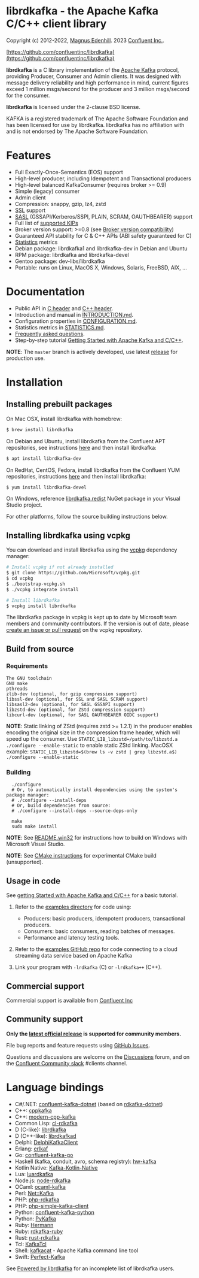 librdkafka - the Apache Kafka C/C++ client library
==================================================

Copyright (c) 2012-2022, [Magnus Edenhill](http://www.edenhill.se/).
              2023 [Confluent Inc.](https://www.confluent.io/).

[https://github.com/confluentinc/librdkafka](https://github.com/confluentinc/librdkafka)

**librdkafka** is a C library implementation of the
[Apache Kafka](https://kafka.apache.org/) protocol, providing Producer, Consumer
and Admin clients. It was designed with message delivery reliability
and high performance in mind, current figures exceed 1 million msgs/second for
the producer and 3 million msgs/second for the consumer.

**librdkafka** is licensed under the 2-clause BSD license.

KAFKA is a registered trademark of The Apache Software Foundation and
has been licensed for use by librdkafka. librdkafka has no
affiliation with and is not endorsed by The Apache Software Foundation.


# Features #
  * Full Exactly-Once-Semantics (EOS) support
  * High-level producer, including Idempotent and Transactional producers
  * High-level balanced KafkaConsumer (requires broker >= 0.9)
  * Simple (legacy) consumer
  * Admin client
  * Compression: snappy, gzip, lz4, zstd
  * [SSL](https://github.com/confluentinc/librdkafka/wiki/Using-SSL-with-librdkafka) support
  * [SASL](https://github.com/confluentinc/librdkafka/wiki/Using-SASL-with-librdkafka) (GSSAPI/Kerberos/SSPI, PLAIN, SCRAM, OAUTHBEARER) support
  * Full list of [supported KIPs](INTRODUCTION.md#supported-kips)
  * Broker version support: >=0.8 (see [Broker version compatibility](INTRODUCTION.md#broker-version-compatibility))
  * Guaranteed API stability for C & C++ APIs (ABI safety guaranteed for C)
  * [Statistics](STATISTICS.md) metrics
  * Debian package: librdkafka1 and librdkafka-dev in Debian and Ubuntu
  * RPM package: librdkafka and librdkafka-devel
  * Gentoo package: dev-libs/librdkafka
  * Portable: runs on Linux, MacOS X, Windows, Solaris, FreeBSD, AIX, ...

# Documentation

 * Public API in [C header](src/rdkafka.h) and [C++ header](src-cpp/rdkafkacpp.h).
 * Introduction and manual in [INTRODUCTION.md](https://github.com/confluentinc/librdkafka/blob/master/INTRODUCTION.md).
 * Configuration properties in
[CONFIGURATION.md](https://github.com/confluentinc/librdkafka/blob/master/CONFIGURATION.md).
 * Statistics metrics in [STATISTICS.md](https://github.com/confluentinc/librdkafka/blob/master/STATISTICS.md).
 * [Frequently asked questions](https://github.com/confluentinc/librdkafka/wiki).
 * Step-by-step tutorial [Getting Started with Apache Kafka and C/C++](https://developer.confluent.io/get-started/c/).

**NOTE**: The `master` branch is actively developed, use latest [release](https://github.com/confluentinc/librdkafka/releases) for production use.


# Installation

## Installing prebuilt packages

On Mac OSX, install librdkafka with homebrew:

```bash
$ brew install librdkafka
```

On Debian and Ubuntu, install librdkafka from the Confluent APT repositories,
see instructions [here](https://docs.confluent.io/current/installation/installing_cp/deb-ubuntu.html#get-the-software) and then install librdkafka:

 ```bash
 $ apt install librdkafka-dev
 ```

On RedHat, CentOS, Fedora, install librdkafka from the Confluent YUM repositories,
instructions [here](https://docs.confluent.io/current/installation/installing_cp/rhel-centos.html#get-the-software) and then install librdkafka:

```bash
$ yum install librdkafka-devel
```

On Windows, reference [librdkafka.redist](https://www.nuget.org/packages/librdkafka.redist/) NuGet package in your Visual Studio project.


For other platforms, follow the source building instructions below.


## Installing librdkafka using vcpkg

You can download and install librdkafka using the [vcpkg](https://github.com/Microsoft/vcpkg) dependency manager:

```bash
# Install vcpkg if not already installed
$ git clone https://github.com/Microsoft/vcpkg.git
$ cd vcpkg
$ ./bootstrap-vcpkg.sh
$ ./vcpkg integrate install

# Install librdkafka
$ vcpkg install librdkafka
```

The librdkafka package in vcpkg is kept up to date by Microsoft team members and community contributors.
If the version is out of date, please [create an issue or pull request](https://github.com/Microsoft/vcpkg) on the vcpkg repository.


## Build from source

### Requirements
	The GNU toolchain
	GNU make
   	pthreads
	zlib-dev (optional, for gzip compression support)
	libssl-dev (optional, for SSL and SASL SCRAM support)
	libsasl2-dev (optional, for SASL GSSAPI support)
	libzstd-dev (optional, for ZStd compression support)
	libcurl-dev (optional, for SASL OAUTHBEARER OIDC support)

**NOTE**: Static linking of ZStd (requires zstd >= 1.2.1) in the producer
          enables encoding the original size in the compression frame header,
          which will speed up the consumer.
          Use `STATIC_LIB_libzstd=/path/to/libzstd.a ./configure --enable-static`
          to enable static ZStd linking.
          MacOSX example:
          `STATIC_LIB_libzstd=$(brew ls -v zstd | grep libzstd.a$) ./configure --enable-static`


### Building

      ./configure
      # Or, to automatically install dependencies using the system's package manager:
      # ./configure --install-deps
      # Or, build dependencies from source:
      # ./configure --install-deps --source-deps-only

      make
      sudo make install


**NOTE**: See [README.win32](README.win32) for instructions how to build
          on Windows with Microsoft Visual Studio.

**NOTE**: See [CMake instructions](packaging/cmake/README.md) for experimental
          CMake build (unsupported).


## Usage in code

See [getting Started with Apache Kafka and C/C++](https://developer.confluent.io/get-started/c/) for a basic tutorial.

1. Refer to the [examples directory](examples/) for code using:

    * Producers: basic producers, idempotent producers, transactional producers.
    * Consumers: basic consumers, reading batches of messages.
    * Performance and latency testing tools.

2. Refer to the [examples GitHub repo](https://github.com/confluentinc/examples/tree/master/clients/cloud/c) for code connecting to a cloud streaming data service based on Apache Kafka

3. Link your program with `-lrdkafka` (C) or `-lrdkafka++` (C++).


## Commercial support

Commercial support is available from [Confluent Inc](https://www.confluent.io/)


## Community support

**Only the [latest official release](https://github.com/confluentinc/librdkafka/releases) is supported for community members.**

File bug reports and feature requests using [GitHub Issues](https://github.com/confluentinc/librdkafka/issues).

Questions and discussions are welcome on the [Discussions](https://github.com/confluentinc/librdkafka/discussions) forum, and on the [Confluent Community slack](https://launchpass.com/confluentcommunity) #clients channel.


# Language bindings #

  * C#/.NET: [confluent-kafka-dotnet](https://github.com/confluentinc/confluent-kafka-dotnet) (based on [rdkafka-dotnet](https://github.com/ah-/rdkafka-dotnet))
  * C++: [cppkafka](https://github.com/mfontanini/cppkafka)
  * C++: [modern-cpp-kafka](https://github.com/Morgan-Stanley/modern-cpp-kafka)
  * Common Lisp: [cl-rdkafka](https://github.com/SahilKang/cl-rdkafka)
  * D (C-like): [librdkafka](https://github.com/DlangApache/librdkafka/)
  * D (C++-like): [librdkafkad](https://github.com/tamediadigital/librdkafka-d)
  * Delphi: [DelphiKafkaClient](https://github.com/norgepaul/DelphiKafkaClient)
  * Erlang: [erlkaf](https://github.com/silviucpp/erlkaf)
  * Go: [confluent-kafka-go](https://github.com/confluentinc/confluent-kafka-go)
  * Haskell (kafka, conduit, avro, schema registry): [hw-kafka](https://github.com/haskell-works/hw-kafka)
  * Kotlin Native: [Kafka-Kotlin-Native](https://github.com/icemachined/kafka-kotlin-native)
  * Lua: [luardkafka](https://github.com/mistsv/luardkafka)
  * Node.js: [node-rdkafka](https://github.com/Blizzard/node-rdkafka)
  * OCaml: [ocaml-kafka](https://github.com/didier-wenzek/ocaml-kafka)
  * Perl: [Net::Kafka](https://github.com/bookingcom/perl-Net-Kafka)
  * PHP: [php-rdkafka](https://github.com/arnaud-lb/php-rdkafka)
  * PHP: [php-simple-kafka-client](https://github.com/php-kafka/php-simple-kafka-client)
  * Python: [confluent-kafka-python](https://github.com/confluentinc/confluent-kafka-python)
  * Python: [PyKafka](https://github.com/Parsely/pykafka)
  * Ruby: [Hermann](https://github.com/reiseburo/hermann)
  * Ruby: [rdkafka-ruby](https://github.com/appsignal/rdkafka-ruby)
  * Rust: [rust-rdkafka](https://github.com/fede1024/rust-rdkafka)
  * Tcl: [KafkaTcl](https://github.com/flightaware/kafkatcl)
  * Shell: [kafkacat](https://github.com/edenhill/kafkacat) - Apache Kafka command line tool
  * Swift: [Perfect-Kafka](https://github.com/PerfectlySoft/Perfect-Kafka)


See [Powered by librdkafka](https://github.com/confluentinc/librdkafka/wiki/Powered-by-librdkafka) for an incomplete list of librdkafka users.
